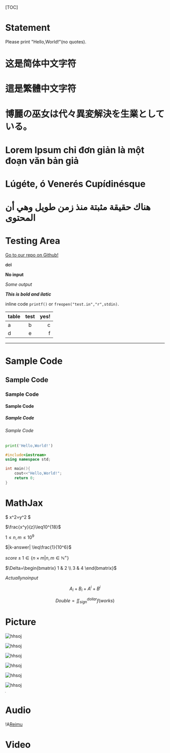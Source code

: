 [TOC]

# Statement

Please print "Hello,World!"(no quotes).

# 这是简体中文字符

# 這是繁體中文字符

# 博麗の巫女は代々異変解決を生業としている。

# Lorem Ipsum chỉ đơn giản là một đoạn văn bản giả

# Lúgéte, ó Venerés Cupídinésque

# هناك حقيقة مثبتة منذ زمن طويل وهي أن المحتوى 

# Testing Area

[Go to our repo on Github!](https://www.github.com/XiaoGeNintendo/HHSOJ-Essential)

~~del~~

**No input**

*Some output*

***This is bold and ilatic***

inline code `printf()` or `freopen("test.in","r",stdin)`.

|table  | test |   yes!|
|-------|:----:|------:|
|a|b|c|
|d|e|f|

------------

# Sample Code
## Sample Code
### Sample Code
#### Sample Code
##### Sample Code
###### Sample Code

```python
print('Hello,World!')
```

```cpp
#include<iostream>
using namespace std;

int main(){
    cout<<"Hello,World!";
    return 0;
}
```

# **MathJax**

$ x^2=y^2 $

$\frac{x^y}{z}\leq10^{18}$

$1\leq n,m\leq10^9$

$|k-answer| \leq\frac{1}{10^6}$

$score \pm 1 \in \lbrace n \times m | n,m \in \mathbb{N}^{+} \rbrace$

$\Delta=\begin{bmatrix} 1 & 2 \\ 3 & 4 \end{bmatrix}$

$Actually no input$

$$
A_i + B_i + A^i + B^i
$$

$$
Double=\iint^{dollar}_{sign}f(works)
$$

# Picture

![hhsoj](assets/img/HHSOJct512x.png)

![hhsoj](assets/img/HHSOJc512x.png)

![hhsoj](assets/img/HHSOJ512x.png)

![hhsoj](assets/img/HHSOJct.svg)

![hhsoj](assets/img/HHSOJc.svg)

![hhsoj](assets/img/HHSOJ.svg)

![pic](data:image/gif;base64,R0lGODlhAQABAIAAAAUEBAAAACwAAAAAAQABAAACAkQBADs=)

# Audio

!A[Reimu](https://upload.thwiki.cc/b/b5/th15_01.mp3)

# Video

<!--![Youtube Video](https://www.youtube.com/watch?v=mjl4NEMG0JE)
![Bilibili Video](av24502821 =500x250)
<br/>
!(https://www.bilibili.com/av24502821 =800x600)
<br/>
![Bilibili Video](av24502821?p=2)
<br/>
![Bilibili Video](https://www.bilibili.com/av24502821?p=10)-->